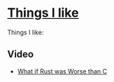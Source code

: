 # [Things I like](https://github.com/yihong0618/gitblog/issues/311)

Things I like:


## Video

- [What if Rust was Worse than C](https://www.youtube.com/watch?v=5MIsMbFjvkw)